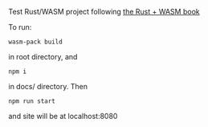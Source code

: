 Test Rust/WASM project following [the Rust + WASM book](https://rustwasm.github.io/docs/book/)

To run:

```
wasm-pack build
```
in root directory, and
```
npm i
```
in docs/ directory. Then
```
npm run start
```
and site will be at localhost:8080
